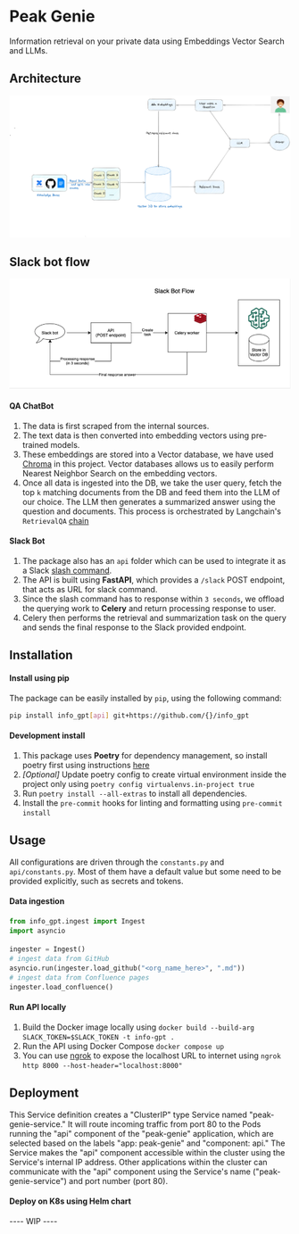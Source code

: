 # Peak Genie

Information retrieval on your private data using Embeddings Vector Search and LLMs.


## Architecture

![image description](assets/peak-genie.png)

## Slack bot flow
![image description](assets/slack-bot-flow.png)

#### QA ChatBot

1. The data is first scraped from the internal sources.
2. The text data is then converted into embedding vectors using pre-trained models.
3. These embeddings are stored into a Vector database, we have used [Chroma](https://www.trychroma.com/) in this project. Vector databases allows us to easily perform Nearest Neighbor Search on the embedding vectors.
4. Once all data is ingested into the DB, we take the user query, fetch the top `k` matching documents from the DB and feed them into the LLM of our choice. The LLM then generates a summarized answer using the question and documents. This process is orchestrated by Langchain's `RetrievalQA` [chain](https://python.langchain.com/en/latest/modules/chains/index_examples/vector_db_qa.html)

#### Slack Bot

1. The package also has an `api` folder which can be used to integrate it as a Slack [slash command](https://api.slack.com/interactivity/slash-commands).
2. The API is built using **FastAPI**, which provides a `/slack` POST endpoint, that acts as URL for slack command.
3. Since the slash command has to response within `3 seconds`, we offload the querying work to **Celery** and return processing response to user.
4. Celery then performs the retrieval and summarization task on the query and sends the final response to the Slack provided endpoint.

## Installation

#### Install using pip

The package can be easily installed by `pip`, using the following command:

```bash
pip install info_gpt[api] git+https://github.com/{}/info_gpt
```

#### Development install

1. This package uses **Poetry** for dependency management, so install poetry first using instructions [here](https://python-poetry.org/docs/#installation)
2. *[Optional]* Update poetry config to create virtual environment inside the project only using `poetry config virtualenvs.in-project true`
3. Run `poetry install --all-extras` to install all dependencies.
4. Install the `pre-commit` hooks for linting and formatting using `pre-commit install`

## Usage

All configurations are driven through the `constants.py` and `api/constants.py`. Most of them have a default value but some need to be provided explicitly, such as secrets and tokens.
#### Data ingestion
```python
from info_gpt.ingest import Ingest
import asyncio

ingester = Ingest()
# ingest data from GitHub
asyncio.run(ingester.load_github("<org_name_here>", ".md"))
# ingest data from Confluence pages
ingester.load_confluence()
```

#### Run API locally
1. Build the Docker image locally using `docker build --build-arg SLACK_TOKEN=$SLACK_TOKEN -t info-gpt .`
2. Run the API using Docker Compose `docker compose up`
3. You can use [ngrok](https://ngrok.com/) to expose the localhost URL to internet using `ngrok http 8000 --host-header="localhost:8000"`

## Deployment
This Service definition creates a "ClusterIP" type Service named "peak-genie-service." It will route incoming traffic from port 80 to the Pods running the "api" component of the "peak-genie" application, which are selected based on the labels "app: peak-genie" and "component: api." The Service makes the "api" component accessible within the cluster using the Service's internal IP address. Other applications within the cluster can communicate with the "api" component using the Service's name ("peak-genie-service") and port number (port 80).

#### Deploy on K8s using Helm chart
---- WIP ----
